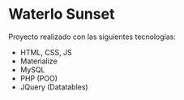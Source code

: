 # Waterlo Sunset
Proyecto realizado con las siguientes tecnologías:
* HTML, CSS, JS
* Materialize
* MySQL
* PHP (POO)
* JQuery (Datatables)